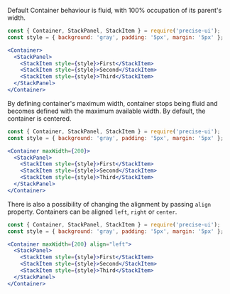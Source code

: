 Default Container behaviour is fluid, with 100% occupation of its parent's width.

```jsx
const { Container, StackPanel, StackItem } = require('precise-ui');
const style = { background: 'gray', padding: '5px', margin: '5px' };

<Container>
  <StackPanel>
    <StackItem style={style}>First</StackItem>
    <StackItem style={style}>Second</StackItem>
    <StackItem style={style}>Third</StackItem>
  </StackPanel>
</Container>
```

By defining container's maximum width, container stops being fluid and becomes defined with the maximum available width. By default, the container is centered.

```jsx
const { Container, StackPanel, StackItem } = require('precise-ui');
const style = { background: 'gray', padding: '5px', margin: '5px' };

<Container maxWidth={200}>
  <StackPanel>
    <StackItem style={style}>First</StackItem>
    <StackItem style={style}>Second</StackItem>
    <StackItem style={style}>Third</StackItem>
  </StackPanel>
</Container>
```

There is also a possibility of changing the alignment by passing `align` property. Containers can be aligned `left`, `right` or `center`.

```jsx
const { Container, StackPanel, StackItem } = require('precise-ui');
const style = { background: 'gray', padding: '5px', margin: '5px' };

<Container maxWidth={200} align="left">
  <StackPanel>
    <StackItem style={style}>First</StackItem>
    <StackItem style={style}>Second</StackItem>
    <StackItem style={style}>Third</StackItem>
  </StackPanel>
</Container>
```
